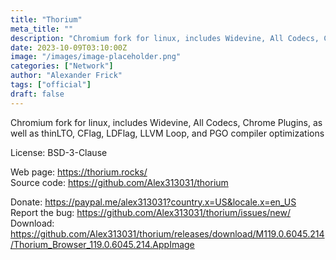 ```yaml
---
title: "Thorium"
meta_title: ""
description: "Chromium fork for linux, includes Widevine, All Codecs, Chrome Plugins, as well as thinLTO, CFlag, LDFlag, LLVM Loop, and PGO compiler optimizations"
date: 2023-10-09T03:10:00Z
image: "/images/image-placeholder.png"
categories: ["Network"]
author: "Alexander Frick"
tags: ["official"]
draft: false
---
```


Chromium fork for linux, includes Widevine, All Codecs, Chrome Plugins, as well as thinLTO, CFlag, LDFlag, LLVM Loop, and PGO compiler optimizations

License:  BSD-3-Clause

Web page: https://thorium.rocks/  
Source code: https://github.com/Alex313031/thorium

Donate: https://paypal.me/alex313031?country.x=US&locale.x=en_US  
Report the bug: https://github.com/Alex313031/thorium/issues/new/  
Download: https://github.com/Alex313031/thorium/releases/download/M119.0.6045.214/Thorium_Browser_119.0.6045.214.AppImage
